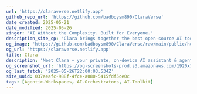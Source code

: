 ```yaml
---
url: 'https://claraverse.netlify.app'
github_repo_url: 'https://github.com/badboysm890/ClaraVerse'
date_created: 2025-05-21
date_modified: 2025-05-26
zinger: 'AI Without the Complexity. Built for Everyone.'
description_site_cp: 'Clara brings together the best open-source AI tools in one beautiful interface. Chat with Ollama models, generate images with ComfyUI, and build custom AI agents - all with complete privacy and control.'
og_image: 'https://github.com/badboysm890/ClaraVerse/raw/main/public/header.png'
og_url: 'https://claraverse.netlify.app'
title: Clara
description: 'Meet Clara – your private, on-device AI assistant & agent builder. No cloud, no data sharing. Complete control, completely offline.'
og_screenshot_url: 'https://og-screenshots-prod.s3.amazonaws.com/1920x1080/80/false/8c014b60c84cd487462ea771ddb679fbe15d27e64f600627f1d6985c8398a069.jpeg'
og_last_fetch: '2025-05-26T22:00:03.534Z'
site_uuid: 037aeafc-988f-4fce-a080-5415fdf5ce0c
tags: [Agentic-Workspaces, AI-Orchestrators, AI-Toolkit]
---
```


